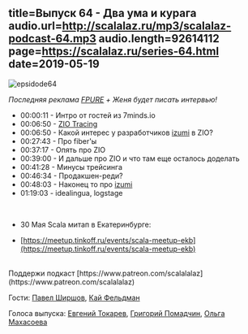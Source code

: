 title=Выпуск 64 - Два ума и курага
audio.url=http://scalalaz.ru/mp3/scalalaz-podcast-64.mp3
audio.length=92614112
page=https://scalalaz.ru/series-64.html
date=2019-05-19
----
![epsidode64](img/episode64.jpg)

*Последняя реклама [FPURE](https://www.fpure.events/)*
*+ Женя будет писать интервью!*

* 00:00:11 - Интро от гостей из 7minds.io
* 00:06:50 - [ZIO Tracing](https://github.com/scalaz/scalaz-zio/pull/849)
* 00:06:50 - Какой интерес у разработчиков [izumi](https://izumi.7mind.io/latest/release/doc/) в ZIO?
* 00:27:43 - Про fiber'ы
* 00:37:17 - Опять про ZIO
* 00:39:00 - И дальше про ZIO и что там еще осталось доделать 
* 00:41:28 - Минусы трейсинга
* 00:46:34 - Продакшен-реди?
* 00:48:03 - Наконец то про [izumi](https://izumi.7mind.io/latest/release/doc/)
* 01:19:03 - idealingua, logstage

<br/>

* 30 Мая Scala митап в Екатеринбурге:
-  [https://meetup.tinkoff.ru/events/scala-meetup-ekb](https://meetup.tinkoff.ru/events/scala-meetup-ekb)

<br/>
Поддержи подкаст [https://www.patreon.com/scalalalaz](https://www.patreon.com/scalalalaz)
<br/>

Гости:
[Павел Ширшов](https://github.com/pshirshov),
[Кай Фельдман](https://github.com/kaishh)


Голоса выпуска:
[Евгений Токарев](https://twitter.com/strobegen),
[Григорий Помадчин](https://github.com/pomadchin),
[Ольга Махасоева](https://twitter.com/oli_kitty)

